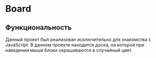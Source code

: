 # Board

## Функциональность 
Данный проект был реализован исключительно для знакомства с JavaScript. В данном проекте находится доска, на которой при наведении мыши блоки окрашиваются в случайный цвет.
